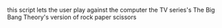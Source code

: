 this script lets the user play against the computer the TV series's The Big Bang Theory's version of rock paper scissors
